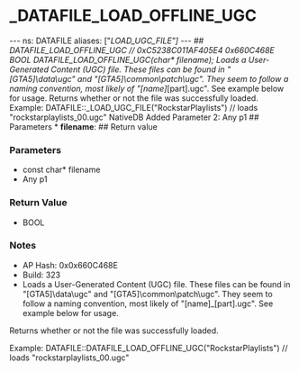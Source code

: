 # _DATAFILE_LOAD_OFFLINE_UGC

--- ns: DATAFILE aliases: ["_LOAD_UGC_FILE"] --- ## DATAFILE_LOAD_OFFLINE_UGC  // 0xC5238C011AF405E4 0x660C468E BOOL DATAFILE_LOAD_OFFLINE_UGC(char* filename);  Loads a User-Generated Content (UGC) file. These files can be found in "[GTA5]\data\ugc" and "[GTA5]\common\patch\ugc". They seem to follow a naming convention, most likely of "[name]_[part].ugc". See example below for usage. Returns whether or not the file was successfully loaded. Example: DATAFILE::_LOAD_UGC_FILE("RockstarPlaylists") // loads "rockstarplaylists_00.ugc"  NativeDB Added Parameter 2: Any p1  ## Parameters * **filename**:  ## Return value

### Parameters
* const char* filename
* Any p1

### Return Value
* BOOL

### Notes
* AP Hash: 0x0x660C468E
* Build: 323
* Loads a User-Generated Content (UGC) file. These files can be found in "[GTA5]\data\ugc" and "[GTA5]\common\patch\ugc". They seem to follow a naming convention, most likely of "[name]_[part].ugc". See example below for usage.

Returns whether or not the file was successfully loaded.

Example:
DATAFILE::DATAFILE_LOAD_OFFLINE_UGC("RockstarPlaylists") // loads "rockstarplaylists_00.ugc"

